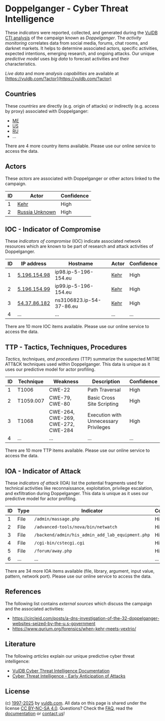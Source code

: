 # Doppelganger - Cyber Threat Intelligence

These _indicators_ were reported, collected, and generated during the [VulDB CTI analysis](https://vuldb.com/?kb.cti) of the campaign known as _Doppelganger_. The _activity monitoring_ correlates data from social media, forums, chat rooms, and darknet markets. It helps to determine associated actors, specific activities, expected intentions, emerging research, and ongoing attacks. Our unique _predictive model_ uses _big data_ to forecast activities and their characteristics.

_Live data_ and more _analysis capabilities_ are available at [https://vuldb.com/?actor](https://vuldb.com/?actor)

## Countries

These _countries_ are directly (e.g. origin of attacks) or indirectly (e.g. access by proxy) associated with Doppelganger:

* [ME](https://vuldb.com/?country.me)
* [US](https://vuldb.com/?country.us)
* [RU](https://vuldb.com/?country.ru)
* ...

There are 4 more country items available. Please use our online service to access the data.

## Actors

These _actors_ are associated with Doppelganger or other actors linked to the campaign.

ID | Actor | Confidence
-- | ----- | ----------
1 | [Kehr](https://vuldb.com/?actor.kehr) | High
2 | [Russia Unknown](https://vuldb.com/?actor.russia_unknown) | High

## IOC - Indicator of Compromise

These _indicators of compromise_ (IOC) indicate associated network resources which are known to be part of research and attack activities of Doppelganger.

ID | IP address | Hostname | Actor | Confidence
-- | ---------- | -------- | ----- | ----------
1 | [5.196.154.98](https://vuldb.com/?ip.5.196.154.98) | ip98.ip-5-196-154.eu | [Kehr](https://vuldb.com/?actor.kehr) | High
2 | [5.196.154.99](https://vuldb.com/?ip.5.196.154.99) | ip99.ip-5-196-154.eu | [Kehr](https://vuldb.com/?actor.kehr) | High
3 | [54.37.86.182](https://vuldb.com/?ip.54.37.86.182) | ns3106823.ip-54-37-86.eu | [Kehr](https://vuldb.com/?actor.kehr) | High
4 | ... | ... | ... | ...

There are 10 more IOC items available. Please use our online service to access the data.

## TTP - Tactics, Techniques, Procedures

_Tactics, techniques, and procedures_ (TTP) summarize the suspected MITRE ATT&CK techniques used within Doppelganger. This data is unique as it uses our predictive model for actor profiling.

ID | Technique | Weakness | Description | Confidence
-- | --------- | -------- | ----------- | ----------
1 | T1006 | CWE-22 | Path Traversal | High
2 | T1059.007 | CWE-79, CWE-80 | Basic Cross Site Scripting | High
3 | T1068 | CWE-264, CWE-269, CWE-272, CWE-284 | Execution with Unnecessary Privileges | High
4 | ... | ... | ... | ...

There are 10 more TTP items available. Please use our online service to access the data.

## IOA - Indicator of Attack

These _indicators of attack_ (IOA) list the potential fragments used for technical activities like reconnaissance, exploitation, privilege escalation, and exfiltration during Doppelganger. This data is unique as it uses our predictive model for actor profiling.

ID | Type | Indicator | Confidence
-- | ---- | --------- | ----------
1 | File | `/admin/massage.php` | High
2 | File | `/advanced-tools/nova/bin/netwatch` | High
3 | File | `/backend/admin/his_admin_add_lab_equipment.php` | High
4 | File | `/cgi-bin/cstecgi.cgi` | High
5 | File | `/forum/away.php` | High
6 | ... | ... | ...

There are 34 more IOA items available (file, library, argument, input value, pattern, network port). Please use our online service to access the data.

## References

The following list contains _external sources_ which discuss the campaign and the associated activities:

* https://circleid.com/posts/a-dns-investigation-of-the-32-doppelganger-websites-seized-by-the-u.s-government
* https://www.qurium.org/forensics/when-kehr-meets-vextrio/

## Literature

The following _articles_ explain our unique predictive cyber threat intelligence:

* [VulDB Cyber Threat Intelligence Documentation](https://vuldb.com/?kb.cti)
* [Cyber Threat Intelligence - Early Anticipation of Attacks](https://www.scip.ch/en/?labs.20201022)

## License

(c) [1997-2025](https://vuldb.com/?kb.changelog) by [vuldb.com](https://vuldb.com/?kb.about). All data on this page is shared under the license [CC BY-NC-SA 4.0](https://creativecommons.org/licenses/by-nc-sa/4.0/). Questions? Check the [FAQ](https://vuldb.com/?kb.faq), read the [documentation](https://vuldb.com/?kb) or [contact us](https://vuldb.com/?contact)!
